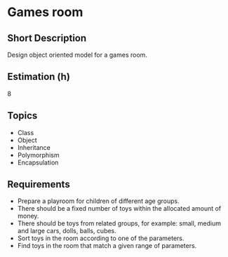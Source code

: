 # Games room

## Short Description

Design object oriented model for a games room.

## Estimation (h)

8

## Topics

* Class
* Object
* Inheritance
* Polymorphism
* Encapsulation

## Requirements

* Prepare a playroom for children of different age groups.
* There should be a fixed number of toys within the allocated amount of money.
* There should be toys from related groups, for example: small, medium and large cars, dolls, balls, cubes.
* Sort toys in the room according to one of the parameters.
* Find toys in the room that match a given range of parameters.
